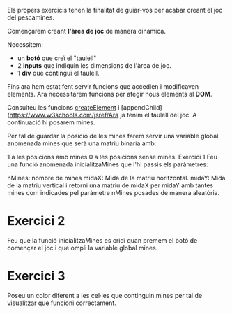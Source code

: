 Els propers exercicis tenen la finalitat de guiar-vos per acabar creant el joc del pescamines.

Començarem creant **l'àrea de joc** de manera dinàmica.

Necessitem:

-  un **botó** que creï el "taulell" 
- 2 **inputs** que indiquin les dimensions de l'àrea de joc.
- 1 **div** que contingui el taulell.

Fins ara hem estat fent servir funcions que accedien i modificaven elements. Ara necessitarem funcions per afegir nous elements al **DOM**.

Consulteu les funcions [createElement](https://www.w3schools.com/jsref/met_document_createelement.asp) i [appendChild](https://www.w3schools.com/jsref/Ara ja tenim el taulell del joc. A continuació hi posarem mines.

Per tal de guardar la posició de les mines farem servir una variable global anomenada mines que serà una matriu binaria amb:

1 a les posicions amb mines
0 a les posicions sense mines.
Exercici 1
Feu una funció anomenada inicialitzaMines que l'hi passis els paràmetres:

nMines: nombre de mines
midaX: Mida de la matriu horitzontal.
midaY: Mida de la matriu vertical
i retorni una matriu de midaX per midaY amb tantes mines com indicades pel paràmetre nMines posades de manera aleatòria.

# Exercici 2
Feu que la funció inicialitzaMines es cridi quan premem el botó de començar el joc i que ompli la variable global mines.

# Exercici 3
Poseu un color diferent a les cel·les que continguin mines per tal de visualitzar que funcioni correctament.